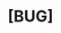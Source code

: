 ---
name: Bug Report
about: Create a bug report to help us improve
title: "[BUG]"
labels: bug, help wanted, invalid
assignees: Fastxyz

---